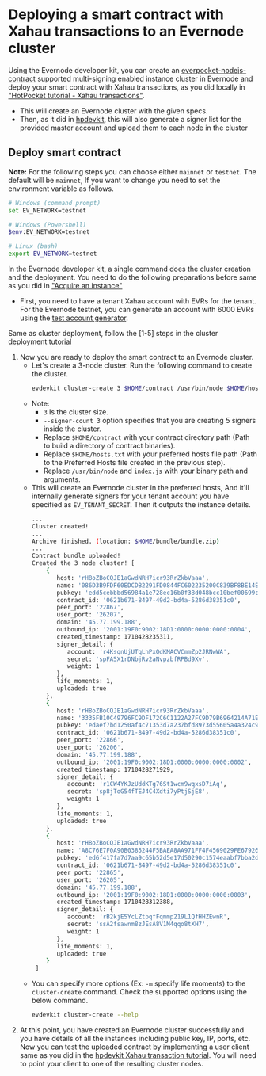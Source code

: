 # Deploying a smart contract with Xahau transactions to an Evernode cluster

Using the Evernode developer kit, you can create an [everpocket-nodejs-contract](https://www.npmjs.com/package/everpocket-nodejs-contract) supported multi-signing enabled instance cluster in Evernode and deploy your smart contract with Xahau transactions, as you did locally in ["HotPocket tutorial - Xahau transactions"](../../hotpocket/tutorials/multisig.md).

- This will create an Evernode cluster with the given specs.
- Then, as it did in [hpdevkit](../../hotpocket/hpdevkit/overview.md), this will also generate a signer list for the provided master account and upload them to each node in the cluster 

## Deploy smart contract

**Note:** For the following steps you can choose either `mainnet` or `testnet`. The default will be `mainnet`, If you want to change you need to set the environment variable as follows.
```bash
# Windows (command prompt)
set EV_NETWORK=testnet

# Windows (Powershell)
$env:EV_NETWORK=testnet

# Linux (bash)
export EV_NETWORK=testnet
``` 

In the Evernode developer kit, a single command does the cluster creation and the deployment. You need to do the following preparations before same as you did in ["Acquire an instance"](./deploy-single.md#acquire-an-instance)

- First, you need to have a tenant Xahau account with EVRs for the tenant. For the Evernode testnet, you can generate an account with 6000 EVRs using the [test account generator](../../../assets/test-account-generator.zip).

Same as cluster deployment, follow the [1-5] steps in the cluster deployment [tutorial](deploy-cluster.md#deploy-smart-contract)

1. Now you are ready to deploy the smart contract to an Evernode cluster.
   - Let's create a 3-node cluster. Run the following command to create the cluster.
     ```bash
     evdevkit cluster-create 3 $HOME/contract /usr/bin/node $HOME/hosts.txt -a index.js --signer-count 3
     ```
   - Note:
     - `3` Is the cluster size.
     - `--signer-count 3` option specifies that you are creating 5 signers inside the cluster.
     - Replace `$HOME/contract` with your contract directory path (Path to build a directory of contract binaries).
     - Replace `$HOME/hosts.txt` with your preferred hosts file path (Path to the Preferred Hosts file created in the previous step).
     - Replace `/usr/bin/node` and `index.js` with your binary path and arguments.
   - This will create an Evernode cluster in the preferred hosts, And it'll internally generate signers for your tenant account you have specified as `EV_TENANT_SECRET`. Then it outputs the instance details.
     ```bash
     ...
     Cluster created!
     ...
     Archive finished. (location: $HOME/bundle/bundle.zip)
     ...
     Contract bundle uploaded!
     Created the 3 node cluster! [
         {
            host: 'rH8oZBoCQJE1aGwdNRH7icr93RrZkbVaaa',
            name: '086D3B9FDF60EDCDB2291FD0844FC602235200C839BF8BE14EA91BA82A2B105B',
            pubkey: 'edd5cebbbd56984a1e728ec16b0f38d048bcc10bef00699c3db0b7b6440f10c1e2',
            contract_id: '0621b671-8497-49d2-bd4a-5286d38351c0',
            peer_port: '22867',
            user_port: '26207',
            domain: '45.77.199.188',
            outbound_ip: '2001:19F0:9002:18D1:0000:0000:0000:0004',
            created_timestamp: 1710428235311,
            signer_detail: {
               account: 'r4KsqnUjUTqLhPxQdKMACVCmmZp2JRNwWA',
               secret: 'spFA5X1rDNbjRv2aNvpzbfRPBd9Xv',
               weight: 1
            },
            life_moments: 1,
            uploaded: true
         },
         {
            host: 'rH8oZBoCQJE1aGwdNRH7icr93RrZkbVaaa',
            name: '3335FB10C49796FC9DF172C6C1122A27FC9D79B6964214A71EFE06C51AB59911',
            pubkey: 'edaef7bd1250af4c71353d7a237bfd8973d55605a4a324c9881870341c96ac574c',
            contract_id: '0621b671-8497-49d2-bd4a-5286d38351c0',
            peer_port: '22866',
            user_port: '26206',
            domain: '45.77.199.188',
            outbound_ip: '2001:19F0:9002:18D1:0000:0000:0000:0002',
            created_timestamp: 1710428271929,
            signer_detail: {
               account: 'r1CW4YKJzUddKTg76St1wcm9wqxsD7iAq',
               secret: 'sp8jToG54fTEJ4C4Xdti7yPtjSjE8',
               weight: 1
            },
            life_moments: 1,
            uploaded: true
         },
         {
            host: 'rH8oZBoCQJE1aGwdNRH7icr93RrZkbVaaa',
            name: 'A8C76E7F0A90B0385244F5BAEA8AA971FF4F4569029FE67926EBC4983B9A88F5',
            pubkey: 'ed6f417fa7d7aa9c65b52d5e17d50290c1574eaabf7bba2dcd2d7dbf93adc83ee0',
            contract_id: '0621b671-8497-49d2-bd4a-5286d38351c0',
            peer_port: '22865',
            user_port: '26205',
            domain: '45.77.199.188',
            outbound_ip: '2001:19F0:9002:18D1:0000:0000:0000:0003',
            created_timestamp: 1710428312388,
            signer_detail: {
               account: 'rB2kjE5YcLZtpqfFqmmp219L1QfHHZEwnR',
               secret: 'ssA2fsawnm8zJEsA8V1M4qqo8tXH7',
               weight: 1
            },
            life_moments: 1,
            uploaded: true
         }
      ]
     ```
   - You can specify more options (Ex: `-m` specify life moments) to the `cluster-create` command. Check the supported options using the below command.
     ```bash
     evdevkit cluster-create --help
     ```
2. At this point, you have created an Evernode cluster successfully and you have details of all the instances including public key, IP, ports, etc. Now you can test the uploaded contract by implementing a user client same as you did in the [hpdevkit Xahau transaction tutorial](../../hotpocket/tutorials/multisig.md#testing-the-client). You will need to point your client to one of the resulting cluster nodes.
